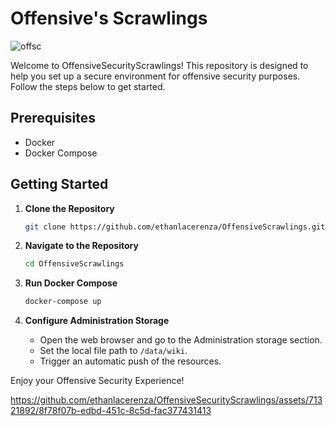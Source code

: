 # Offensive's Scrawlings 


![offsc](https://github.com/ethanlacerenza/OffensiveScrawlings/assets/71321892/e29d4aff-fb4c-4a65-9351-e81f2b83270d)

Welcome to OffensiveSecurityScrawlings! This repository is designed to help you set up a secure environment for offensive security purposes. Follow the steps below to get started.

## Prerequisites
- Docker
- Docker Compose

## Getting Started
1. **Clone the Repository**
    ```bash
    git clone https://github.com/ethanlacerenza/OffensiveScrawlings.git
    ```

2. **Navigate to the Repository**
    ```bash
    cd OffensiveScrawlings
    ```

3. **Run Docker Compose**
    ```bash
    docker-compose up
    ```

4. **Configure Administration Storage**
   - Open the web browser and go to the Administration storage section.
   - Set the local file path to `/data/wiki`.
   - Trigger an automatic push of the resources.

Enjoy your Offensive Security Experience!


https://github.com/ethanlacerenza/OffensiveSecurityScrawlings/assets/71321892/8f78f07b-edbd-451c-8c5d-fac377431413

